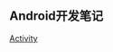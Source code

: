 ## Android开发笔记
[Activity](https://github.com/timshinlee/timshinlee.github.io/blob/master/activity.md)
